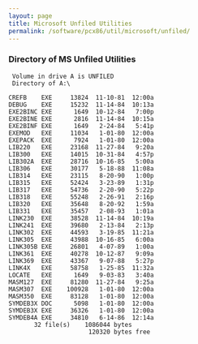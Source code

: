 ```yaml
---
layout: page
title: Microsoft Unfiled Utilities
permalink: /software/pcx86/util/microsoft/unfiled/
---
```


### Directory of MS Unfiled Utilities

     Volume in drive A is UNFILED
     Directory of A:\

    CREFB    EXE     13824  11-10-81  12:00a
    DEBUG    EXE     15232  11-14-84  10:13a
    EXE2BINC EXE      1649  10-12-84   7:00p
    EXE2BINE EXE      2816  11-14-84  10:15a
    EXE2BINF EXE      1649   2-24-84   5:41p
    EXEMOD   EXE     11034   1-01-80  12:00a
    EXEPACK  EXE      7924   1-01-80  12:00a
    LIB220   EXE     23168  11-27-84   9:20a
    LIB300   EXE     14015  10-31-84   4:57p
    LIB302A  EXE     28716  10-16-85   5:00a
    LIB306   EXE     30177   5-18-88  11:08a
    LIB314   EXE     23115   8-20-90   1:00p
    LIB315   EXE     52424   3-23-89   1:31p
    LIB317   EXE     54736   2-20-90   5:22p
    LIB318   EXE     55248   2-26-91   2:16p
    LIB320   EXE     35648   8-20-92   1:59a
    LIB331   EXE     35457   2-08-93   1:01a
    LINK230  EXE     38528  11-14-84  10:19a
    LINK241  EXE     39680   2-13-84   2:13p
    LINK302  EXE     44593   3-19-85  11:21a
    LINK305  EXE     43988  10-16-85   6:00a
    LINK305B EXE     26801   4-07-89   1:00a
    LINK361  EXE     40278  10-12-87   9:09a
    LINK369  EXE     43367   9-07-88   5:27p
    LINK4X   EXE     58758   1-25-85  11:32a
    LOCATE   EXE      1649   9-03-83   3:40a
    MASM127  EXE     81280  11-27-84   9:25a
    MASM307  EXE    100928   1-01-80  12:00a
    MASM350  EXE     83128   1-01-80  12:00a
    SYMDEB3X DOC      5098   1-01-80  12:00a
    SYMDEB3X EXE     36326   1-01-80  12:00a
    SYMDEB4A EXE     34810   6-14-86  12:14a
           32 file(s)    1086044 bytes
                          120320 bytes free
